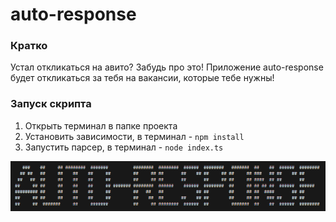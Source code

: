 # auto-response

### Кратко

Устал откликаться на авито? Забудь про это! Приложение auto-response будет откликаться за тебя на вакансии, которые тебе нужны!

### Запуск скрипта

1. Открыть терминал в папке проекта
2. Установить зависимости, в терминал - `npm install`
3. Запустить парсер, в терминал - `node index.ts`

<img src='./public/logo.png'/>

